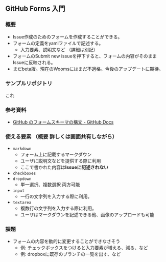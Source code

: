 ## GitHub Forms 入門

### 概要

- Issue作成のためのフォームを作成することができる。
- フォームの定義をyamlファイルで記述する。
  - 入力要素、説明文など （詳細は別記）
- フォームのSubmit new issueを押下すると、フォームの内容がそのままIssueに反映される。
- まだbeta版。現在のWoomsにはまだ不適格。今後のアップデートに期待。

### サンプルリポジトリ

これ

### 参考資料

-  [GitHub のフォームスキーマの構文 - GitHub Docs](https://docs.github.com/ja/communities/using-templates-to-encourage-useful-issues-and-pull-requests/syntax-for-githubs-form-schema#input) 

### 使える要素 （概要 詳しくは画面共有しながら）

- `markdown`
  - フォーム上に記載するマークダウン
  - ユーザに説明文などを提供する際に利用
  - ここで書かれた内容は**Issueに記述されない**
- `checkboxes`
- `dropdown`
  - 単一選択、複数選択 両方可能
- `input`
  - 一行の文字列を入力する際に利用。
- `textarea`
  - 複数行の文字列を入力する際に利用。
  - ユーザはマークダウンを記述できる他、画像のアップロードも可能

### 課題

- フォームの内容を動的に変更することができなさそう
  - 例: チェックボックスをつけると入力要素が増える、減る、など
  - 例: dropboxに既存のブランチの一覧を出す、など

